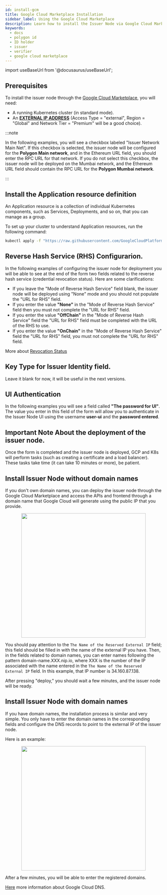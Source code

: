 ```yaml
---
id: install-gcm
title: Google Cloud Marketplace Installation
sidebar_label: Using the Google Cloud Marketplace
description: Learn how to install the Issuer Node via Google Cloud Marketplace .
keywords:
  - docs
  - polygon id
  - ID holder
  - issuer
  - verifier
  - google cloud marketplace
---
```


import useBaseUrl from '@docusaurus/useBaseUrl';

## Prerequisites

To install the issuer node through the [Google Cloud Marketplace](https://console.cloud.google.com/marketplace/product/polygon-public/polygon-id-issuer-node), you will need:

- A running Kubernetes cluster (in standard mode).
- An **[EXTERNAL IP ADDRESS](https://cloud.google.com/compute/docs/ip-addresses/reserve-static-external-ip-address)** (Access Type = "external", Region = "Global" and Network Tier = "Premium" will be a good choice).

:::note

In the following examples, you will see a checkbox labeled "Issuer Network Main Net". If this checkbox is selected, the issuer node will be configured for the **Polygon Main network**, and in the Ethereum URL field, you should enter the RPC URL for that network. If you do not select this checkbox, the issuer node will be deployed on the Mumbai network, and the Ethereum URL field should contain the RPC URL for the **Polygon Mumbai network**.

:::

## Install the Application resource definition

An Application resource is a collection of individual Kubernetes components, such as Services, Deployments, and so on, that you can manage as a group.

To set up your cluster to understand Application resources, run the following command:

```bash
kubectl apply -f "https://raw.githubusercontent.com/GoogleCloudPlatform/marketplace-k8s-app-tools/master/crd/app-crd.yaml"
```

## Reverse Hash Service (RHS) Configurarion.

In the following examples of configuring the issuer node for deployment you will be able to see at the end of the form two fields related to the reverse hash service (credential revocation status).
Here are some clarifications:

- If you leave the "Mode of Reverse Hash Service" field blank, the issuer node will be deployed using "None" mode and you should not populate the "URL for RHS" field.
- If you enter the value **"None"** in the "Mode of Reverse Hash Service" field then you must not complete the "URL for RHS" field.
- If you enter the value **"OffChain"** in the "Mode of Reverse Hash Service" field the "URL for RHS" field must be completed with the URL of the RHS to use.
- If you enter the value **"OnChain"** in the "Mode of Reverse Hash Service" field the "URL for RHS" field, you must not complete the "URL for RHS" field.

More about [Revocation Status](https://devs.polygonid.com/docs/issuer/issuer-configuration/#revocation-status)

## Key Type for Issuer Identity field.

Leave it blank for now, it will be useful in the next versions.

## UI Authentication

In the following examples you will see a field called **"The password for UI"**. The value you enter in this field of the form will allow you to authenticate in the Issuer Node UI using the username **user-ui** and the **password entered**.

## Important Note About the deployment of the issuer node.

Once the form is completed and the issuer node is deployed, GCP and K8s will perform tasks (such as creating a certificate and a load balancer). These tasks take time (it can take 10 minutes or more), be patient.

## Install Issuer Node without domain names

If you don't own domain names, you can deploy the issuer node through the Google Cloud Marketplace and access the APIs and frontend through a domain name that Google Cloud will generate using the public IP that you provide.

<div align="center">
<img src={useBaseUrl("img/gcm/no-domain-name.png")} height="400" width="400" />
</div>

You should pay attention to the `The Name of the Reserved External IP` field; this field should be filled in with the name of the external IP you have. Then, in the fields related to domain names, you can enter names following the pattern domain-name.XXX.nip.io, where XXX is the number of the IP associated with the name entered in the `The Name of the Reserved External IP` field. In this example, that IP number is 34.160.87.138.

After pressing "deploy," you should wait a few minutes, and the issuer node will be ready.

## Install Issuer Node with domain names

If you have domain names, the installation process is similar and very simple. You only have to enter the domain names in the corresponding fields and configure the DNS records to point to the external IP of the issuer node.

Here is an example:

<div align="center">
<img src={useBaseUrl("img/gcm/with-domain-name.png")} height="400" width="400" />
</div>

After a few minutes, you will be able to enter the registered domains.

[Here](https://cloud.google.com/dns/docs/overview) more information about Google Cloud DNS.
